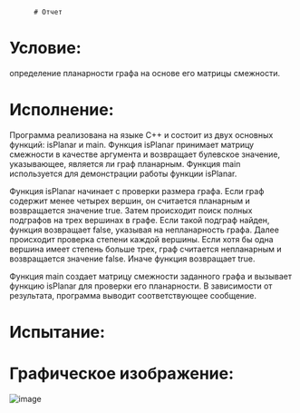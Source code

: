           # Отчет 

# Условие:
  определение планарности графа на основе его матрицы смежности.
# Исполнение:
  Программа реализована на языке C++ и состоит из двух основных функций: isPlanar и main. Функция isPlanar принимает матрицу смежности в качестве аргумента и возвращает булевское значение, указывающее, является ли граф планарным. Функция main используется для демонстрации работы функции isPlanar.

Функция isPlanar начинает с проверки размера графа. Если граф содержит менее четырех вершин, он считается планарным и возвращается значение true. 
Затем происходит поиск полных подграфов на трех вершинах в графе. Если такой подграф найден, функция возвращает false, указывая на непланарность графа. 
Далее происходит проверка степени каждой вершины. Если хотя бы одна вершина имеет степень больше трех, граф считается непланарным и возвращается значение false. 
Иначе функция возвращает true.

Функция main создает матрицу смежности заданного графа и вызывает функцию isPlanar для проверки его планарности. 
В зависимости от результата, программа выводит соответствующее сообщение.
# Испытание:

# Графическое изображение:
![image](https://github.com/iis-32170x/RPIIS/assets/149104399/d8c07795-971e-4664-9e45-9fe017579ea6)
